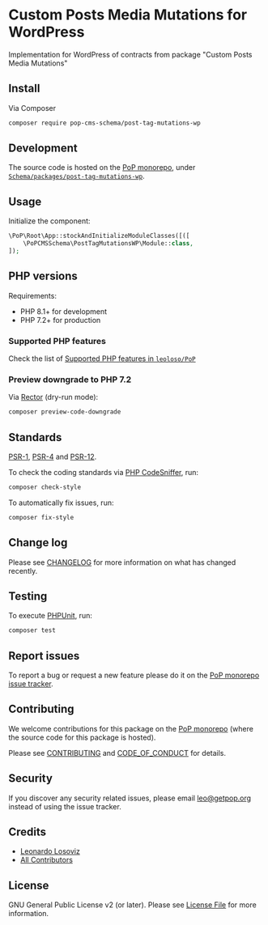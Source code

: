 # Custom Posts Media Mutations for WordPress

<!--
[![Build Status][ico-travis]][link-travis]
[![Quality Score][ico-code-quality]][link-code-quality]
[![Software License][ico-license]](LICENSE.md)
[![Latest Version on Packagist][ico-version]][link-packagist]
[![Coverage Status][ico-scrutinizer]][link-scrutinizer]
[![Total Downloads][ico-downloads]][link-downloads]
-->

Implementation for WordPress of contracts from package "Custom Posts Media Mutations"

## Install

Via Composer

``` bash
composer require pop-cms-schema/post-tag-mutations-wp
```

## Development

The source code is hosted on the [PoP monorepo](https://github.com/leoloso/PoP), under [`Schema/packages/post-tag-mutations-wp`](https://github.com/leoloso/PoP/tree/master/layers/Schema/packages/post-tag-mutations-wp).

## Usage

Initialize the component:

``` php
\PoP\Root\App::stockAndInitializeModuleClasses([([
    \PoPCMSSchema\PostTagMutationsWP\Module::class,
]);
```

## PHP versions

Requirements:

- PHP 8.1+ for development
- PHP 7.2+ for production

### Supported PHP features

Check the list of [Supported PHP features in `leoloso/PoP`](https://github.com/leoloso/PoP/blob/master/docs/supported-php-features.md)

### Preview downgrade to PHP 7.2

Via [Rector](https://github.com/rectorphp/rector) (dry-run mode):

```bash
composer preview-code-downgrade
```

## Standards

[PSR-1](https://www.php-fig.org/psr/psr-1), [PSR-4](https://www.php-fig.org/psr/psr-4) and [PSR-12](https://www.php-fig.org/psr/psr-12).

To check the coding standards via [PHP CodeSniffer](https://github.com/squizlabs/PHP_CodeSniffer), run:

``` bash
composer check-style
```

To automatically fix issues, run:

``` bash
composer fix-style
```

## Change log

Please see [CHANGELOG](CHANGELOG.md) for more information on what has changed recently.

## Testing

To execute [PHPUnit](https://phpunit.de/), run:

``` bash
composer test
```

## Report issues

To report a bug or request a new feature please do it on the [PoP monorepo issue tracker](https://github.com/leoloso/PoP/issues).

## Contributing

We welcome contributions for this package on the [PoP monorepo](https://github.com/leoloso/PoP) (where the source code for this package is hosted).

Please see [CONTRIBUTING](CONTRIBUTING.md) and [CODE_OF_CONDUCT](CODE_OF_CONDUCT.md) for details.

## Security

If you discover any security related issues, please email leo@getpop.org instead of using the issue tracker.

## Credits

- [Leonardo Losoviz][link-author]
- [All Contributors][link-contributors]

## License

GNU General Public License v2 (or later). Please see [License File](LICENSE.md) for more information.

[ico-version]: https://img.shields.io/packagist/v/pop-cms-schema/post-tag-mutations-wp.svg?style=flat-square
[ico-license]: https://img.shields.io/badge/license-GPLv2-brightgreen.svg?style=flat-square
[ico-travis]: https://img.shields.io/travis/pop-cms-schema/post-tag-mutations-wp/master.svg?style=flat-square
[ico-scrutinizer]: https://img.shields.io/scrutinizer/coverage/g/pop-cms-schema/post-tag-mutations-wp.svg?style=flat-square
[ico-code-quality]: https://img.shields.io/scrutinizer/g/pop-cms-schema/post-tag-mutations-wp.svg?style=flat-square
[ico-downloads]: https://img.shields.io/packagist/dt/pop-cms-schema/post-tag-mutations-wp.svg?style=flat-square

[link-packagist]: https://packagist.org/packages/pop-cms-schema/post-tag-mutations-wp
[link-travis]: https://travis-ci.org/pop-cms-schema/post-tag-mutations-wp
[link-scrutinizer]: https://scrutinizer-ci.com/g/pop-cms-schema/post-tag-mutations-wp/code-structure
[link-code-quality]: https://scrutinizer-ci.com/g/pop-cms-schema/post-tag-mutations-wp
[link-downloads]: https://packagist.org/packages/pop-cms-schema/post-tag-mutations-wp
[link-author]: https://github.com/leoloso
[link-contributors]: ../../../../../../contributors
